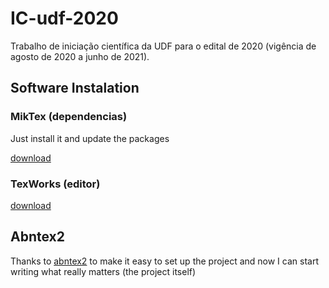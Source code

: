﻿# IC-udf-2020
 Trabalho de iniciação científica da UDF para o edital de 2020 (vigência de agosto de 2020 a junho de 2021).

 ## Software Instalation
 ### MikTex (dependencias) 
 Just install it and update the packages
 
[download](https://miktex.org/download)

### TexWorks (editor)

[download](https://github.com/TeXworks/texworks/releases)

 ## Abntex2
 Thanks to [abntex2](http://www.abntex.net.br/) to make it easy to set up the project and now I can start writing what really matters (the project itself)

